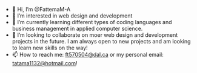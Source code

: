 - 👋 Hi, I’m @FattemaM-A
- 👀 I’m interested in web design and development
- 🌱 I’m currently learning different types of coding languages and business management in applied computer science.
- 💞️ I’m looking to collaborate on moer web design and development projects in the future. I am always open to new projects and am looking to learn new skills on the way!
- 📫 How to reach me: ft570504@dal.ca or my personal email: tatama1132@hotmail.com!

<!---
FattemaM-A/FattemaM-A is a ✨ special ✨ repository because its `README.md` (this file) appears on your GitHub profile.
You can click the Preview link to take a look at your changes.
--->
